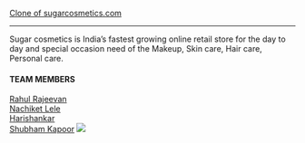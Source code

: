 <a href="https://sugars.netlify.app/">Clone of sugarcosmetics.com</a>
<hr>
<p>Sugar cosmetics is India’s fastest growing online retail store for the day to day and special occasion need of the Makeup, Skin care, Hair care, Personal care.</p>
<h4>TEAM MEMBERS</h4>
<a href="https://github.com/Rahul-Rajeevan">Rahul Rajeevan</a>
<br>
<a href="https://github.com/Nachiketlele">Nachiket Lele</a>
<br>
<a href="https://github.com/Harishankar999">Harishankar</a>
<br>
<a href="https://github.com/DeveloperShubhamKapoor">Shubham Kapoor</a>
<img src="https://drive.google.com/file/d/1JXNNHhzKtmBjZAQ9tFKuNxfKs1vpbWnU/view?usp=sharing"/>

